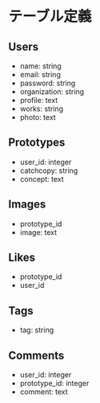 # テーブル定義
## Users
- name: string
- email: string
- password: string
- organization: string
- profile: text
- works: string
- photo:  text

## Prototypes
- user_id: integer
- catchcopy: string
- concept: text

## Images
- prototype_id
- image: text

## Likes
- prototype_id
- user_id

## Tags
- tag: string

## Comments
- user_id: integer
- prototype_id: integer
- comment: text